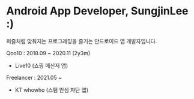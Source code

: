 # Android App Developer, SungjinLee :)

퍼즐처럼 맞춰지는 프로그래밍을 즐기는 안드로이드 앱 개발자입니다.

Qoo10 : 2018.09 ~ 2020.11 (2y3m)
- Live10 (쇼핑 메신저 앱)

Freelancer : 2021.05 ~
- KT whowho (스팸 안심 차단 앱)

